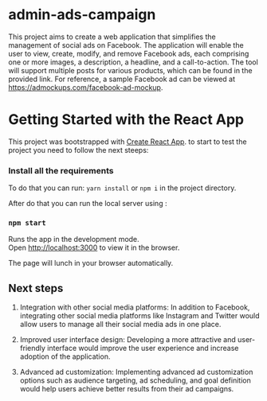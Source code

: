 # admin-ads-campaign

This project aims to create a web application that simplifies the management of social ads on Facebook. The application
will enable the user to view, create, modify, and remove Facebook ads, each comprising one or more images, a
description, a headline, and a call-to-action. The tool will support multiple posts for various products, which can be
found in the provided link. For reference, a sample Facebook ad can be viewed
at https://admockups.com/facebook-ad-mockup.

# Getting Started with the React App

This project was bootstrapped with [Create React App](https://github.com/facebook/create-react-app). to start to test
the project you need to follow the next steeps:

### Install all the requirements

To do that you can run: `yarn install` or `npm i` in the project directory.

After do that you can run the local server using :

### `npm start`

Runs the app in the development mode.\
Open [http://localhost:3000](http://localhost:3000) to view it in the browser.

The page will lunch in your browser automatically.

## Next steps

1) Integration with other social media platforms: In addition to Facebook, integrating other social media platforms like
   Instagram and Twitter would allow users to manage all their social media ads in one place.


2) Improved user interface design: Developing a more attractive and user-friendly interface would improve the user
   experience and increase adoption of the application.


3) Advanced ad customization: Implementing advanced ad customization options such as audience targeting, ad scheduling,
   and goal definition would help users achieve better results from their ad campaigns.

